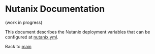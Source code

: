 # Nutanix Documentation
(work in progress)

This document describes the Nutanix deployment variables that can be configured at [nutanix.yml](../vars/nutanix.yml).


Back to [main](main.md)
